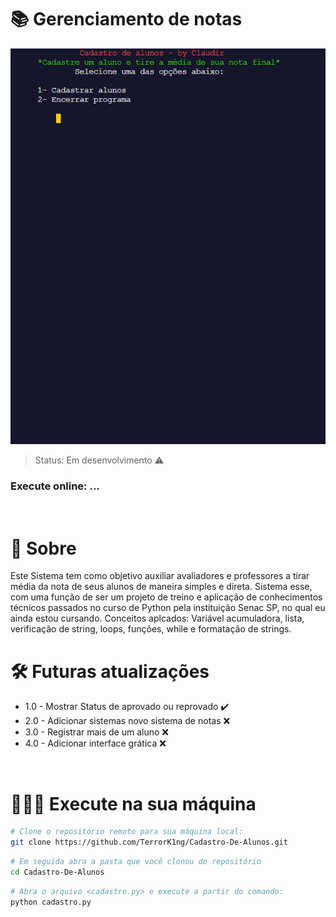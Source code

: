 # 📚 Gerenciamento de notas 

![preview](.github/exec.gif)
> Status: Em desenvolvimento ⚠️
### Execute online: ...
<br>

# 📝 Sobre
Este Sistema tem como objetivo auxiliar avaliadores e professores a tirar média da nota de seus alunos de maneira simples e direta. Sistema esse, com uma função de ser um projeto de treino e aplicação de conhecimentos técnicos passados no curso de Python pela instituição Senac SP, no qual eu ainda estou cursando. Conceitos aplcados: Variável acumuladora, lista, verificação de string, loops, funções, while e formatação de strings.
<br>

# 🛠️ Futuras atualizações
+ 1.0 - Mostrar Status de aprovado ou reprovado ✔️
+ 2.0 - Adicionar sistemas novo sistema de notas ❌
+ 3.0 - Registrar mais de um aluno ❌
+ 4.0 - Adicionar interface grática ❌
<br>

# 👨🏾‍💻 Execute na sua máquina

``` bash
# Clone o repositório remoto para sua máquina local: 
git clone https://github.com/TerrorK1ng/Cadastro-De-Alunos.git
```

``` bash
# Em seguida abra a pasta que você clonou do repositório
cd Cadastro-De-Alunos
```

``` bash
# Abra o arquivo <cadastro.py> e execute a partir do comando:
python cadastro.py
```